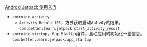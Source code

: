 [Android Jetpack 使用入门](https://developer.android.com/jetpack/getting-started?hl=zh-cn)

* `androidx.activity`
    * `Activity Result API`，方式获取启动Activity的结果，`com.better.learn.jetpack.start_activity_result`
* `androidx.startup`，App StartUp组件，启动应用时初始化一些信息。`com.better.learn.jetpack.app_startup`
